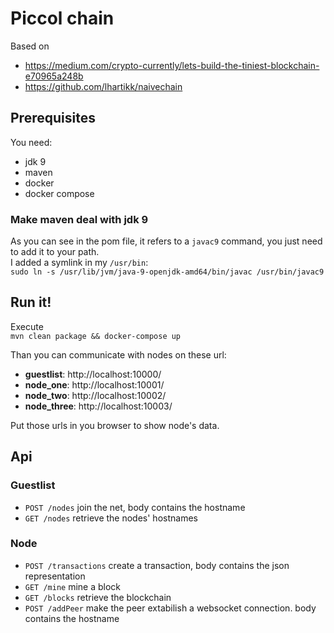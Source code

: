 # Piccol chain

Based on 
* https://medium.com/crypto-currently/lets-build-the-tiniest-blockchain-e70965a248b
* https://github.com/lhartikk/naivechain  

## Prerequisites

You need:
* jdk 9
* maven
* docker
* docker compose

### Make maven deal with jdk 9
As you can see in the pom file, it refers to a `javac9` command, you just need to add it to your path.  
I added a symlink in my `/usr/bin`:  
`sudo ln -s /usr/lib/jvm/java-9-openjdk-amd64/bin/javac /usr/bin/javac9`

## Run it!

Execute  
`mvn clean package && docker-compose up`  

Than you can communicate with nodes on these url:  
* **guestlist**: http://localhost:10000/
* **node_one**: http://localhost:10001/
* **node_two**: http://localhost:10002/
* **node_three**: http://localhost:10003/

Put those urls in you browser to show node's data.

## Api

### Guestlist

* `POST /nodes` join the net, body contains the hostname
* `GET /nodes` retrieve the nodes' hostnames

### Node

* `POST /transactions` create a transaction, body contains the json representation
* `GET /mine` mine a block
* `GET /blocks` retrieve the blockchain
* `POST /addPeer` make the peer extabilish a websocket connection. body contains the hostname